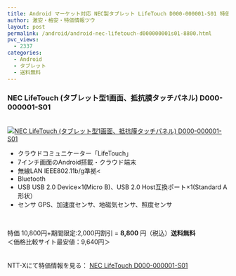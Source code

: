 ```yaml
---
title: Android マーケット対応 NEC製タブレット LifeTouch D000-000001-S01 特価8800円！送料無料！
author: 激安・格安・特価情報ツウ
layout: post
permalink: /android/android-nec-lifetouch-d000000001s01-8800.html
pvc_views:
  - 2337
categories:
  - Android
  - タブレット
  - 送料無料
---
```

### NEC LifeTouch (タブレット型1画面、抵抗膜タッチパネル) D000-000001-S01

<div class="img-bg2 img_L">
  <a href="http://px.a8.net/svt/ejp?a8mat=ZYP6S+8IMA3E+S1Q+BWGDT&#038;a8ejpredirect=http://nttxstore.jp/_II_0013732250" ><br /> <img border="0" alt="NEC LifeTouch (タブレット型1画面、抵抗膜タッチパネル) D000-000001-S01" src="http://i1.wp.com/image.nttxstore.jp/250_images/0/00/0013732250.jpg?w=120" data-recalc-dims="1" /></a>
</div>

<!--more-->

  * クラウドコミュニケーター「LifeTouch」
  * 7インチ画面のAndroid搭載・クラウド端末
  * 無線LAN IEEE802.11b/g準拠<
  * Bluetooth
  * USB USB 2.0 Device×1(Micro B)、USB 2.0 Host互換ポート×1(Standard A形状）
  * センサ GPS、加速度センサ、地磁気センサ、照度センサ

<br clear="all" /> 

特価 10,800円+期間限定:2,000円割引 = <span class="tokka-price"><strong>8,800</strong></span> 円（税込）**送料無料**  
＜価格比較サイト最安値：9,640円＞

　  
NTT-Xにて特価情報を見る： <span class="fs150p"><a href="http://px.a8.net/svt/ejp?a8mat=ZYP6S+8IMA3E+S1Q+BWGDT&#038;a8ejpredirect=http://nttxstore.jp/_II_0013732250" >NEC LifeTouch D000-000001-S01</a></span>